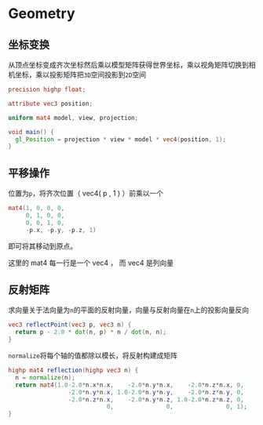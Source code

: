 # Geometry

## 坐标变换

从顶点坐标变成齐次坐标然后乘以模型矩阵获得世界坐标，乘以视角矩阵切换到相机坐标，乘以投影矩阵把`3D`空间投影到`2D`空间

```glsl
precision highp float;

attribute vec3 position;

uniform mat4 model, view, projection;

void main() {
  gl_Position = projection * view * model * vec4(position, 1);
}
```

## 平移操作

位置为`p`，将齐次位置（  vec4( p , 1 )  ）前乘以一个

```glsl
mat4(1, 0, 0, 0,
     0, 1, 0, 0, 
     0, 0, 1, 0,
     -p.x, -p.y, -p.z, 1)
```

即可将其移动到原点。

这里的 mat4 每一行是一个 vec4 ， 而 vec4 是列向量

## 反射矩阵

求向量关于法向量为`n`的平面的反射向量，向量与反射向量在`n`上的投影向量反向

```glsl
vec3 reflectPoint(vec3 p, vec3 n) {
  return p - 2.0 * dot(n, p) * n / dot(n, n);
}
```

`normalize`将每个轴的值都除以模长，将反射构建成矩阵

```glsl
highp mat4 reflection(highp vec3 n) {
  n = normalize(n);
  return mat4(1.0-2.0*n.x*n.x,    -2.0*n.y*n.x,    -2.0*n.z*n.x, 0,
                 -2.0*n.y*n.x, 1.0-2.0*n.y*n.y,    -2.0*n.z*n.y, 0, 
                 -2.0*n.z*n.x,    -2.0*n.y*n.z, 1.0-2.0*n.z*n.z, 0,
                            0,               0,               0, 1);
}
```

